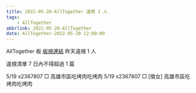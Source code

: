 ```yaml
---
title: 2022-05-20-AllTogether 違規 1 人
tags:
    - AllTogether
abbrlink: 2022-05-20-AllTogether
date: AllTogether-2022-05-20 12:00:00
---
```

AllTogether 板 [板規連結](https://www.ptt.cc/bbs/AllTogether/M.1643211430.A.5FB.html)
昨天違規 1 人
<!-- more -->

違規清單
7 日內不得超過 1 篇

5/19 x2367807 □ 高雄市區吃烤肉吃烤肉
5/19 x2367807 □ [徵女] 高雄市區吃烤肉吃烤肉